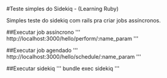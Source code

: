 #Teste simples do Sidekiq - (Learning Ruby)

Simples teste do sidekiq com rails pra criar jobs assíncronos.

##Executar job assíncrono
'''
http://localhost:3000/hello/perform/:name_param
'''

##Executar job agendado
'''
http://localhost:3000/hello/schedule/:name_param
'''

##Executar sidekiq
'''
bundle exec sidekiq
'''

